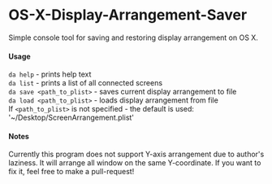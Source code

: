 OS-X-Display-Arrangement-Saver
==============================

Simple console tool for saving and restoring display arrangement on OS X.

#### Usage 

`da help` - prints help text <br />
`da list` - prints a list of all connected screens <br />
`da save <path_to_plist>` - saves current display arrangement to file <br />
`da load <path_to_plist>` - loads display arrangement from file <br />
If `<path_to_plist>` is not specified - the default is used: '~/Desktop/ScreenArrangement.plist'

#### Notes
Currently this program does not support Y-axis arrangement due to author's laziness.
It will arrange all window on the same Y-coordinate. If you want to fix it, feel free to make a pull-request!

